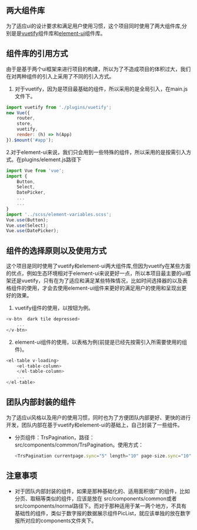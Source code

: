 ## 两大组件库

为了适应ui的设计要求和满足用户使用习惯，这个项目同时使用了两大组件库,分别是是[vuetify](https://v2.vuetifyjs.com/zh-Hans/components/selects/)组件库和[element-ui](https://element.eleme.cn/#/zh-CN)组件库。

## 组件库的引用方式

由于是基于两个ui框架来进行项目的构建，所以为了不造成项目的体积过大，我们在对两种组件的引入上采用了不同的引入方式。

1. 对于vuetify，因为是项目最基础的组件，所以采用的是全局引入，在main.js文件下。

```js
import vuetify from './plugins/vuetify';
new Vue({
    router,
    store,
    vuetify,
    render: (h) => h(App)
}).$mount('#app');
```
2.对于element-ui来说，我们只会用到一些特殊的组件，所以采用的是按需引入方式。在plugins/element.js路径下

```js
import Vue from 'vue';
import {
    Button,
    Select,
    DatePicker,
    ...
    ...
}
import '../scss/element-variables.scss';
Vue.use(Button);
Vue.use(Select);
Vue.use(DatePicker);
```
## 组件的选择原则以及使用方式

这个项目是同时使用了vuetify和element-ui两大组件库,但因为vuetify在某些方面的优点，例如生态环境相对于element-ui来说更好一点，所以本项目最主要的ui框架还是vuetify，只有在为了适应和满足某些特殊情况，比如时间选择器的以及表格组件的使用，才会去使用element-ui组件来更好的满足用户的使用和呈现出更好的效果。

1. vuetify组件的使用，以按钮为例。

```js
<v-btn  dark tile depressed>
    ...
</v-btn>
```
2. element-ui组件的使用，以表格为例(前提是已经先按需引入所需要使用的组件)。

```js
<el-table v-loading>
    <el-table-column>
    </el-table-column>
    ...
</el-table>
```
## 团队内部封装的组件

为了适应ui风格以及用户的使用习惯，同时也为了方便团队内部更好、更快的进行开发，团队内部在基于vuetify和element-ui的基础上，自己封装了一些组件。

* 分页组件：TrsPagination，路径：src/components/common/TrsPagination。使用方式：

    ```js
    <TrsPagination currentpage.sync="5" length="10" page-size.sync="10" total="100"></TrsPagination>
    ```

## 注意事项

* 对于团队内部封装的组件，如果是那种基础化的、适用面积很广的组件，比如分页、取稿等类似的组件，应该是放在 src/components/common或者src/components/normal路径下。而对于那种适用于某一两个地方，不具有基础性的组件，类似于数字报的数据展示组件PicList，就应该单独的放在数字报所对应的components文件夹下。
